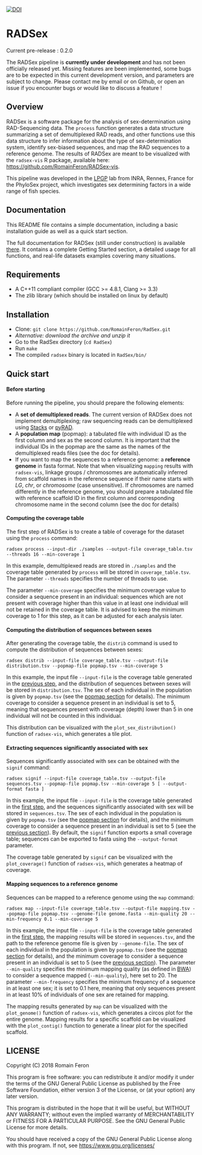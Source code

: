 [![DOI](https://zenodo.org/badge/86720601.svg)](https://zenodo.org/badge/latestdoi/86720601)

# RADSex

Current pre-release : 0.2.0

The RADSex pipeline is **currently under development** and has not been officially released yet.
Missing features are been implemented, some bugs are to be expected in this current development version, and parameters are subject to change.
Please contact me by email or on Github, or open an issue if you encounter bugs or would like to discuss a feature !

## Overview

RADSex is a software package for the analysis of sex-determination using RAD-Sequencing data.
The `process` function generates a data structure summarizing a set of demultiplexed RAD reads,
and other functions use this data structure to infer information about the type of sex-determination system, identify sex-biased sequences, and map the RAD sequences to a reference genome.
The results of RADSex are meant to be visualized with the `radsex-vis` R package, available here: https://github.com/RomainFeron/RADSex-vis.

This pipeline was developed in the [LPGP](https://www6.rennes.inra.fr/lpgp/) lab from INRA, Rennes, France for the PhyloSex project, which investigates sex determining factors in a wide range of fish species.

## Documentation

This README file contains a simple documentation, including a basic installation guide as well as a quick start section.

The full documentation for RADSex (still under construction) is available [there](https://radsex.readthedocs.io/en/latest).
It contains a complete Getting Started section, a detailed usage for all functions, and real-life datasets examples covering many situations.


## Requirements

- A C++11 compliant compiler (GCC >= 4.8.1, Clang >= 3.3)
- The zlib library (which should be installed on linux by default)

## Installation

- Clone: `git clone https://github.com/RomainFeron/RadSex.git`
- *Alternative: download the archive and unzip it*
- Go to the RadSex directory (`cd RadSex`)
- Run `make`
- The compiled `radsex` binary is located in `RadSex/bin/`

## Quick start

#### Before starting

Before running the pipeline, you should prepare the following elements:
- A **set of demultiplexed reads**. The current version of RADSex does not implement demultiplexing;
  raw sequencing reads can be demultiplexed using [Stacks](http://catchenlab.life.illinois.edu/stacks/comp/process_radtags.php)
  or [pyRAD](http://nbviewer.jupyter.org/gist/dereneaton/af9548ea0e94bff99aa0/pyRAD_v.3.0.ipynb#The-seven-steps-described).
- A **population map** (popmap): a tabulated file with individual ID as the first column and sex as the second column.
  It is important that the individual IDs in the popmap are the same as the names of the demultiplexed reads files (see the doc for details).
- If you want to map the sequences to a reference genome: a **reference genome** in fasta format.
  Note that when visualizing `mapping` results with `radsex-vis`, linkage groups / chromosomes are automatically inferred from scaffold names in the reference sequence
  if their name starts with *LG*, *chr*, or *chromosome* (case unsensitive).
  If chromosomes are named differently in the reference genome, you should prepare a tabulated file with reference scaffold ID in the first column and corresponding chromosome name in the second column (see the doc for details)

#### Computing the coverage table

The first step of RADSex is to create a table of coverage for the dataset using the `process` command:

`radsex process --input-dir ./samples --output-file coverage_table.tsv --threads 16 --min-coverage 1`

In this example, demultiplexed reads are stored in `./samples` and the coverage table generated by `process` will be stored in `coverage_table.tsv`. The parameter `--threads` specifies the number of threads to use.

The parameter `--min-coverage` specifies the minimum coverage value to consider a sequence present in an individual:
sequences which are not present with coverage higher than this value in at least one individual will not be retained in the coverage table.
It is advised to keep the minimum coverage to 1 for this step, as it can be adjusted for each analysis later.

#### Computing the distribution of sequences between sexes

After generating the coverage table, the `distrib` command is used to compute the distribution of sequences between sexes:

`radsex distrib --input-file coverage_table.tsv --output-file distribution.tsv --popmap-file popmap.tsv --min-coverage 5`

In this example, the input file `--input-file` is the coverage table generated in the [previous step](#computing-the-coverage-table), and the distribution of sequences between sexes will be stored in `distribution.tsv`.
The sex of each individual in the population is given by `popmap.tsv` (see the [popmap section](#population-map) for details).
The minimum coverage to consider a sequence present in an individual is set to 5, meaning that sequences present with coverage (depth) lower than 5 in one individual will not be counted in this individual.

This distribution can be visualized with the `plot_sex_distribution()` function of `radsex-vis`, which generates a tile plot.

#### Extracting sequences significantly associated with sex

Sequences significantly associated with sex can be obtained with the `signif` command:

`radsex signif --input-file coverage_table.tsv --output-file sequences.tsv --popmap-file popmap.tsv --min-coverage 5 [ --output-format fasta ]`

In this example, the input file `--input-file` is the coverage table generated in the [first step](#computing-the-coverage-table), and the sequences significantly associated with sex will be stored in `sequences.tsv`.
The sex of each individual in the population is given by `popmap.tsv` (see the [popmap section](#population-map) for details),
and the minimum coverage to consider a sequence present in an individual is set to 5 (see the [previous section](#computing-the-distribution-of-sequences-between-sexes)).
By default, the `signif` function exports a small coverage table; sequences can be exported to fasta using the `--output-format` parameter.

The coverage table generated by `signif` can be visualized with the `plot_coverage()` function of `radsex-vis`, which generates a heatmap of coverage.

#### Mapping sequences to a reference genome

Sequences can be mapped to a reference genome using the `map` command:

`radsex map --input-file coverage_table.tsv --output-file mapping.tsv --popmap-file popmap.tsv --genome-file genome.fasta --min-quality 20 --min-frequency 0.1 --min-coverage 5`

In this example, the input file `--input-file` is the coverage table generated in the [first step](#computing-the-coverage-table), the mapping results will be stored in `sequences.tsv`,
and the path to the reference genome file is given by `--genome-file`. The sex of each individual in the population is given by `popmap.tsv` (see the [popmap section](#population-map) for details),
and the minimum coverage to consider a sequence present in an individual is set to 5 (see the [previous section](#computing-the-distribution-of-sequences-between-sexes)).
The parameter `--min-quality` specifies the minimum mapping quality (as defined in [BWA](http://bio-bwa.sourceforge.net/bwa.shtml)) to consider a sequence mapped (`--min-quality`), here set to 20.
The parameter `--min-frequency` specifies the minimum frequency of a sequence in at least one sex; it is set to 0.1 here, meaning that only sequences present in at least 10% of individuals of one sex are retained for mapping.

The mapping results generated by `map` can be visualized with the `plot_genome()` function of `radsex-vis`, which generates a circos plot for the entire genome.
Mapping results for a specific scaffold can be visualized with the `plot_contig()` function to generate a linear plot for the specified scaffold.

## LICENSE

Copyright (C) 2018 Romain Feron

This program is free software: you can redistribute it and/or modify it under the terms of the GNU General Public License as published by the Free Software Foundation,
either version 3 of the License, or (at your option) any later version.

This program is distributed in the hope that it will be useful, but WITHOUT ANY WARRANTY; without even the implied warranty of MERCHANTABILITY or FITNESS FOR A PARTICULAR PURPOSE.
See the GNU General Public License for more details.

You should have received a copy of the GNU General Public License along with this program. If not, see https://www.gnu.org/licenses/
